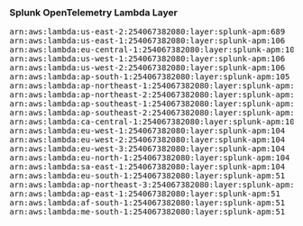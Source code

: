 <h3>Splunk OpenTelemetry Lambda Layer</h3>

<pre>
arn:aws:lambda:us-east-2:254067382080:layer:splunk-apm:689
arn:aws:lambda:us-east-1:254067382080:layer:splunk-apm:106
arn:aws:lambda:eu-central-1:254067382080:layer:splunk-apm:106
arn:aws:lambda:us-west-1:254067382080:layer:splunk-apm:106
arn:aws:lambda:us-west-2:254067382080:layer:splunk-apm:106
arn:aws:lambda:ap-south-1:254067382080:layer:splunk-apm:105
arn:aws:lambda:ap-northeast-1:254067382080:layer:splunk-apm:105
arn:aws:lambda:ap-northeast-2:254067382080:layer:splunk-apm:105
arn:aws:lambda:ap-southeast-1:254067382080:layer:splunk-apm:105
arn:aws:lambda:ap-southeast-2:254067382080:layer:splunk-apm:104
arn:aws:lambda:ca-central-1:254067382080:layer:splunk-apm:104
arn:aws:lambda:eu-west-1:254067382080:layer:splunk-apm:104
arn:aws:lambda:eu-west-2:254067382080:layer:splunk-apm:104
arn:aws:lambda:eu-west-3:254067382080:layer:splunk-apm:104
arn:aws:lambda:eu-north-1:254067382080:layer:splunk-apm:104
arn:aws:lambda:sa-east-1:254067382080:layer:splunk-apm:104
arn:aws:lambda:eu-south-1:254067382080:layer:splunk-apm:51
arn:aws:lambda:ap-northeast-3:254067382080:layer:splunk-apm:51
arn:aws:lambda:ap-east-1:254067382080:layer:splunk-apm:51
arn:aws:lambda:af-south-1:254067382080:layer:splunk-apm:51
arn:aws:lambda:me-south-1:254067382080:layer:splunk-apm:51
</pre>